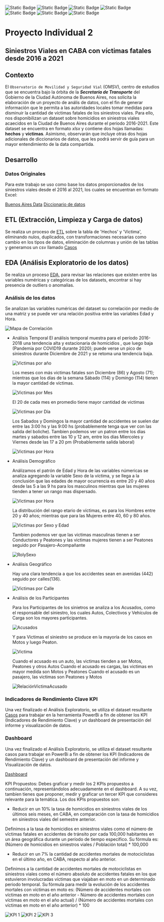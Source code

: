
![Static Badge](https://img.shields.io/badge/PowerBI-gray?style=flat&logo=powerbi)
![Static Badge](https://img.shields.io/badge/Python-gray?style=flat&logo=python)
![Static Badge](https://img.shields.io/badge/-Pandas-gray?style=flat&logo=pandas)
![Static Badge](https://img.shields.io/badge/-Matplotlib-gray?style=flat&logo=matplotlib)
![Static Badge](https://img.shields.io/badge/-Seaborn-gray?style=flat&logo=seaborn)
![Static Badge](https://img.shields.io/badge/-Jupyter_Notebook-gray?style=flat&logo=jupyter)
![Static Badge](https://img.shields.io/badge/Visual_Studio_Code-gray?style=flat&logo=visual%20studio%20code&logoColor=white)

# Proyecto Individual 2 
## Siniestros Viales en CABA con víctimas fatales desde 2016 a 2021

## Contexto 
El `Observatorio de Movilidad y Seguridad Vial` (OMSV), centro de estudios que se encuentra bajo la órbita de la ***Secretaría de Transporte*** del Gobierno de la Ciudad Autónoma de Buenos Aires, nos solicita la elaboración de un proyecto de anális de datos, con el fin de generar información que le permita a las autoridades locales tomar medidas para disminuir la cantidad de víctimas fatales de los siniestros viales.
Para ello, nos disponibilizan un dataset sobre homicidios en siniestros viales acaecidos en la Ciudad de Buenos Aires durante el periodo 2016-2021. Este dataset se encuentra en formato *xlsx* y contiene dos hojas llamadas: **hechos** y **víctimas**. Asimismo, observarán que incluye otras dos hojas adicionales de diccionarios de datos, que les podrá servir de guía para un mayor entendimiento de la data compartida.

## Desarrollo

### Datos Originales

Para este trabajo se  uso como base los datos proporcionados de los siniestros viales desde el 2016 al 2021, los cuales se encuentran en formato Excel:

  [Buenos Aires Data](https://docs.google.com/spreadsheets/d/1nq00jGIZHQ1RLSET43zKnUsMsoFb-pBg/edit#gid=1625530738)
  [Diccionario de datos](https://docs.google.com/spreadsheets/d/1Op98U-Hh2a3Q7uuznAzdl4Bf8r8qPr4m/edit#gid=1771770012)

## ETL (Extracción, Limpieza y Carga de datos)
  Se realiza un proceso de [ETL](/ETL/ETL.ipynb) sobre la tabla de 'Hechos' y 'Victima', eliminando nulos, duplicados, con transformaciones necesarias como cambio en los tipos de datos, eliminación de columnas y unión de las tablas y generamos un csv llamado [Casos](/data/casos.csv)

## EDA (Análisis Exploratorio de los datos)
  Se realiza un proceso [EDA](/EDA/EDA.ipynb), para revisar las relaciones que existen entre las variables numéricas y categóricas de los datasets, encontrar si hay presencia de outliers o anomalías.

### Análisis de los datos

  Se analizan las variables numéricas del dataset su correlación por medio de una matriz y se puede ver una relación positiva entre las variables Edad y Hora.
  
  ![Mapa de Correlación](/Imágenes/MapadeCorrelación.png)

- Análisis Temporal
  El análisis temporal muestra para el período 2016-2018 una tendencia alta y estacionaria de homicidios , que luego baja (Pandemia por COVID19 durante 2020); puede verse un pico de siniestros durante Diciembre de 2021 y se retoma una tendencia baja.
  
  ![Victimas por año](/Imágenes/VictimasporAño.png)
  
  Los meses con más victimas fatales son Diciembre (86) y Agosto (71); mientras que los días de la semana Sábado (114) y Domingo (114) tienen la mayor cantidad de víctimas.
  
  ![Victimas por Mes](/Imágenes/VictimasporMes.png)

  El 20 de cada mes en promedio tiene mayor cantidad de victimas

  ![Victimas por Día](/Imágenes/VictimasporDía.png)

  Los Sabados y Domingos la mayor cantidad de accidentes se suelen dar entre las 3:00 hs y las 9:00 hs (probablemente tenga que ver con las salida del boliche). Tambien podemos ver un patron entre los dias martes y sabados entre las 10 y 12 am, entre los días Míercoles y Viernes desde las 17 a 20 pm (Probablemente salida laboral)

  ![Victimas por Hora](/Imágenes/HoraporDía.png)

- Análisis Demográfico

  Análizamos el patrón de Edad y Hora de las variables númericas se analiza agregando la variable Sexo de la víctima, y se llega a la conclusión que las edades de mayor ocurrencia es entre 20 y 40 años desde las 5 a las 9 hs para los masculinos mientras que las mujeres tienden a tener un rango mas dispersado.

  ![Victimas por Hora](/Imágenes/SexoporHora.png)

  La distribución del rango etario de víctimas, es para los Hombres entre 20 y 40 años; mientras que para las Mujeres entre 40, 60 y 80 años.

  ![Victimas por Sexo y Edad](/Imágenes/VictimasSexo.png)

  Tambien podemos ver que las victimas masculinas tienen a ser Conductores y Peatones y las victimas mujeres tienen a ser Peatones seguido por Pasajero-Acompañante

  ![RolySexo](/Imágenes/RolySexo.png)
  
- Análisis Geográfico

  Hay una clara tendencia a que los accidentes sean en avenidas (442) seguido por calles(136).

  ![Victimas por Calle](/Imágenes/VictimasporCalle.png)

- Análisis de los Participantes

  Para los Participantes de los sinietros se analiza a los Acusados, como el responsable del siniestro, los cuales Autos, Colectivos y Vehículos de Carga son los mayores participantes.

  ![Acusados](/Imágenes/Acusados.png)

  Y para Victimas el siniestro se produce en la mayoría de los casos en Motos y luego Peaton.

  ![Victima](/Imágenes/Victimas.png)

  Cuando el acusado es un auto, las victimas tienden a ser Motos, Peatones y otros Autos
  Cuando el acusado es cargas, las victimas en mayor medida son Motos y Peatones
  Cuando el acusado es un pasajero, las victimas son Peatones y Motos

  ![RelaciónVictimaAcusado](/Imágenes/RelacionVictimaAcusado.png)

### Indicadores de Rendimiento Clave KPI  
  Una vez finalizado el Análisis Exploratorio, se utiliza el dataset resultante [Casos](data/casos.csv) para trabajar en la herramienta PowerBi a fin de obtener los KPI (Indicadores de Rendimiento Clave) y un dashboard de presentación del informe y visualización de datos.

### Dashboard
Una vez finalizado el Análisis Exploratorio, se utiliza el dataset resultante casos para trabajar en PowerBi a fin de obtener los KPI (Indicadores de Rendimiento Clave) y un dashboard de presentación del informe y Visualización de datos.

[Dashboard](Proyecto2.pbix)

KPI Propuestos: 
Debes graficar y medir los 2 KPIs propuestos a continuación, representándolos adecuadamente en el dashboard. A su vez, tambíen tienes que proponer, medir y graficar un tercer KPI que consideres relevante para la temática. Los dos KPIs propuestos son:

- Reducir en un 10% la tasa de homicidios en siniestros viales de los últimos seis meses, en CABA, en comparación con la tasa de homicidios en siniestros viales del semestre anterior.

Definimos a la tasa de homicidios en siniestros viales como el número de víctimas fatales en accidentes de tránsito por cada 100,000 habitantes en un área geográfica durante un período de tiempo específico. Su fórmula es: (Número de homicidios en siniestros viales / Población total) * 100,000

- Reducir en un 7% la cantidad de accidentes mortales de motociclistas en el último año, en CABA, respecto al año anterior.

Definimos a la cantidad de accidentes mortales de motociclistas en siniestros viales como el número absoluto de accidentes fatales en los que estuvieron involucradas víctimas que viajaban en moto en un determinado periodo temporal. Su fórmula para medir la evolución de los accidentes mortales con víctimas en moto es: (Número de accidentes mortales con víctimas en moto en el año anterior - Número de accidentes mortales con víctimas en moto en el año actual) / (Número de accidentes mortales con víctimas en moto en el año anterior) * 100

![KPI 1](/Imágenes/KPI1.PNG)
![KPI 2](/Imágenes/KPI2.PNG)
![KPI 3](/Imágenes/KPI3.PNG)
  
  
  

  


